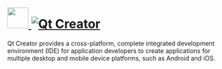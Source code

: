 # [<img src="https://cdn.jsdelivr.net/gh/AdmiringWorm/chocolatey-packages@35eb3e49edb3411d779f64e57ef023abac8a3a06/icons/qtcreator.png" height="48" width="48" /> ![Qt Creator](https://img.shields.io/chocolatey/v/qtcreator.svg?label=Qt%20Creator&style=for-the-badge)](https://chocolatey.org/packages/qtcreator)

Qt Creator provides a cross-platform, complete integrated development environment (IDE) for application developers to create applications for multiple desktop and mobile device platforms, such as Android and iOS.
